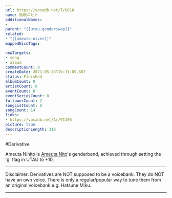 ```yaml
---
url: https://vocadb.net/T/8018
name: 飴唄ニヒト
additionalNames: 
- 
parent: "[[utau-genderswap]]"
related:
- "[[ameuta-nives]]"
mappedNicoTags:

newTargets:
- song
- album
commentCount: 0
createDate: 2021-05-26T19:31:05.607
status: Finished
albumCount: 0
artistCount: 0
eventCount: 0
eventSeriesCount: 0
followerCount: 2
songListCount: 0
songCount: 14
links: 
- https://vocadb.net/Ar/91105
picture: true
descriptionLength: 318
---
```


#Derivative

Ameuta Nihito is [Ameuta Nito](https://vocadb.net/Ar/91105)'s genderbend, achieved through setting the 'g' flag in UTAU to +10.

___
Disclaimer:
Derivatives are NOT supposed to be a voicebank. They do NOT have an own voice. There is only a regular/popular way to tune them from an original voicebank e.g. Hatsune Miku.

---

